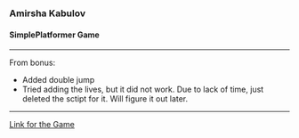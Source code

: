 ### Amirsha Kabulov
#### SimplePlatformer Game 
***
From bonus: 
- Added double jump
- Tried adding the lives, but it did not work. Due to lack of time, just deleted the sctipt for it. Will figure it out later.
***
[Link for the Game](https://amirshakabulov.github.io/simplePlatformer/simplePlatformer.html)
